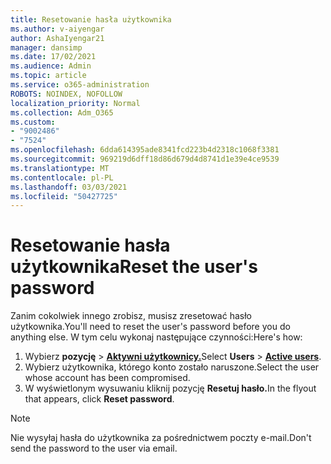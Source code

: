 ```yaml
---
title: Resetowanie hasła użytkownika
ms.author: v-aiyengar
author: AshaIyengar21
manager: dansimp
ms.date: 17/02/2021
ms.audience: Admin
ms.topic: article
ms.service: o365-administration
ROBOTS: NOINDEX, NOFOLLOW
localization_priority: Normal
ms.collection: Adm_O365
ms.custom:
- "9002486"
- "7524"
ms.openlocfilehash: 6dda614395ade8341fcd223b4d2318c1068f3381
ms.sourcegitcommit: 969219d6dff18d86d679d4d8741d1e39e4ce9539
ms.translationtype: MT
ms.contentlocale: pl-PL
ms.lasthandoff: 03/03/2021
ms.locfileid: "50427725"
---
```

# <a name="reset-the-users-password"></a><span data-ttu-id="ac868-102">Resetowanie hasła użytkownika</span><span class="sxs-lookup"><span data-stu-id="ac868-102">Reset the user's password</span></span>

<span data-ttu-id="ac868-103">Zanim cokolwiek innego zrobisz, musisz zresetować hasło użytkownika.</span><span class="sxs-lookup"><span data-stu-id="ac868-103">You'll need to reset the user's password before you do anything else.</span></span> <span data-ttu-id="ac868-104">W tym celu wykonaj następujące czynności:</span><span class="sxs-lookup"><span data-stu-id="ac868-104">Here's how:</span></span>

1. <span data-ttu-id="ac868-105">Wybierz **pozycję**  >  **[Aktywni użytkownicy.](https://go.microsoft.com/fwlink/p/?linkid=834822)**</span><span class="sxs-lookup"><span data-stu-id="ac868-105">Select **Users** > **[Active users](https://go.microsoft.com/fwlink/p/?linkid=834822)**.</span></span>
1. <span data-ttu-id="ac868-106">Wybierz użytkownika, którego konto zostało naruszone.</span><span class="sxs-lookup"><span data-stu-id="ac868-106">Select the user whose account has been compromised.</span></span>
1. <span data-ttu-id="ac868-107">W wyświetlonym wysuwaniu kliknij pozycję **Resetuj hasło.**</span><span class="sxs-lookup"><span data-stu-id="ac868-107">In the flyout that appears, click **Reset password**.</span></span>

> [!NOTE]
> <span data-ttu-id="ac868-108">Nie wysyłaj hasła do użytkownika za pośrednictwem poczty e-mail.</span><span class="sxs-lookup"><span data-stu-id="ac868-108">Don't send the password to the user via email.</span></span>
